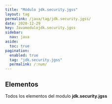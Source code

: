 ```yaml
---
title: "Módulo jdk.security.jgss"
layout: tag
permalink: /java/tag/jdk.security.jgss/
date: 2020-12-29
key: Javamodulojdk.security.jgss
sidebar: 
  nav: java
aside: 
  toc: true
pagination: 
  enabled: true
  tag: "jdk.security.jgss"
  permalink: /:num/
---
```


<h2>Elementos</h2>
Todos los elementos del modulo <strong>jdk.security.jgss</strong>
